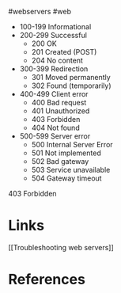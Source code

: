 #webservers #web

- 100-199 Informational
- 200-299 Successful
	- 200 OK
	- 201 Created (POST)
	- 204 No content
- 300-399 Redirection
	- 301 Moved permanently
	- 302 Found (temporarily)
- 400-499 Client error
	- 400 Bad request
	- 401 Unauthorized
	- 403 Forbidden
	- 404 Not found
- 500-599 Server error
	- 500 Internal Server Error
	- 501 Not implemented
	- 502 Bad gateway
	- 503 Service unavailable
	- 504 Gateway timeout

403 Forbidden

# Links
[[Troubleshooting web servers]]


# References
